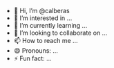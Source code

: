 - 👋 Hi, I’m @calberas
- 👀 I’m interested in ...
- 🌱 I’m currently learning ...
- 💞️ I’m looking to collaborate on ...
- 📫 How to reach me ...
- 😄 Pronouns: ...
- ⚡ Fun fact: ...

<!---
calberas/calberas is a ✨ special ✨ repository because its `README.md` (this file) appears on your GitHub profile.
You can click the Preview link to take a look at your changes.
--->
